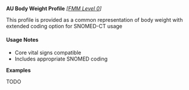 **AU Body Weight Profile** *[[FMM Level 0](guidance.html)]*

This profile is provided as a common representation of body weight with extended coding option for SNOMED-CT usage

#### Usage Notes
* Core vital signs compatible
* Includes appropriate SNOMED coding

**Examples**

TODO